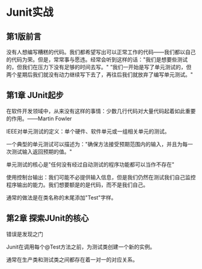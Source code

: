 # Junit实战

## 第1版前言

没有人想编写糟糕的代码。我们都希望写出可以正常工作的代码——我们都以自己的代码为荣。但是，常常事与愿违。经常会听到这样的话："我们是想要些测试的，但我们在压力下没有足够的时间去写。" ”我们一开始是写了单元测试的，但两个星期后我们就没有动力继续写下去了，再往后我们就放弃了编写单元测试。"

## 第1章 JUnit起步

在软件开发领域中，从来没有这样的事情：少数几行代码对大量代码起着如此重要的作用。——Martin Fowler

IEEE对单元测试的定义：单个硬件、软件单元或一组相关单元的测试。

一个典型的单元测试可以描述为："确保方法接受预期范围内的输入，并且为每一次测试输入返回预期的值。"

单元测试的核心是"任何没有经过自动测试的程序功能都可以当作不存在"

使用控制台输出：我们可能不必提供输入信息，但是我们仍然在测试我们自己监控程序输出的能力。我们想要额是的是代码，而不是我们自己。

通常的做法是在类名称的末尾添加"Test"字样。

## 第2章 探索JUnit的核心

错误是发现之门

Junit在调用每个@Test方法之前，为测试类创建一个新的实例。

通常在生产类和测试类之间都存在着一对一的对应关系。

